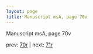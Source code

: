 ```yaml
---
layout: page
title: Manuscript msA, page 70v
---
```


Manuscript msA, page 70v

prev:  [70r](../70r) | next:  [71r](../71r)